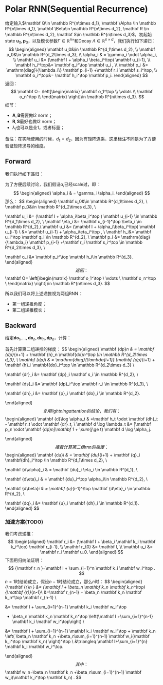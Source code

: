 # Polar RNN(Sequential Recurrence)

给定输入$\mathbf Q\in \mathbb R^{n\times d_1}, \mathbf \Alpha \in \mathbb R^{n\times d_1}, \mathbf \Beta\in \mathbb R^{n\times d_2}, \mathbf R \in \mathbb R^{n\times d_2}, \mathbf S\in \mathbb R^{n\times d_3}$，初起始state $\mathbf u_0, \mathbf p_0$，以及模长参数$\Gamma \in \mathbb R^{n\times }$和Decay $\Lambda\in \mathbb R^{n\times d}$，我们执行如下递归：
$$
\begin{aligned}
\mathbf u_0&\in \mathbb R^{d_1\times d_2}, \\
\mathbf p_0&\in \mathbb R^{d_2\times d_3}, \\
\alpha_i & = \gamma_i \odot \alpha_i,   \\
\mathbf u_i &= (\mathbf I + \alpha_i \beta_i^\top) \mathbf u_{i-1}, \\
\mathbf h_i^\top&= \mathbf q_i^\top \mathbf u_i , \\
\mathbf p_i &= \mathrm{diag}\{\lambda_i\} \mathbf p_{i-1} +\mathbf r_i \mathbf s_i^\top, \\
\mathbf o_i^\top&= \mathbf h_i^\top   \mathbf p_i.
\end{aligned}
$$
返回：
$$
\mathbf O= \left[\begin{matrix}
\mathbf o_1^\top  \\
\vdots \\
\mathbf o_n^\top  \\
\end{matrix} \right]\in \mathbb R^{n\times d_3}.
$$
细节：

- $\mathbf A, \mathbf B$需要做l2 norm；
- $\mathbf R, \mathbf S$最好也做l2 norm；
- $\lambda_i$也可以是全$1$，或者标量；

备注：在实际使用的时候，$d_1=d_2$，因为有矩阵连乘，这里标注不同是为了方便验证矩阵求导的维度。



## Forward

我们执行如下递归：

为了方便后续讨论，我们假设$\alpha_i$已经scale过，即：
$$
\begin{aligned}
\alpha_i & = \gamma_i \alpha_i.
\end{aligned}
$$
那么：
$$
\begin{aligned}
\mathbf u_0&\in \mathbb R^{d_1\times d_2}, \\
\mathbf p_0&\in \mathbb R^{d_2\times d_3}, \\

\mathbf u_i &= (\mathbf I + \alpha_i\beta_i^\top  ) \mathbf u_{i-1} \in \mathbb R^{d_1\times d_2}, \\
\mathbf \eta_i &=   \mathbf u_{i-1}^\top \beta_i \in \mathbb R^{d_2},\\
\mathbf u_i &= (\mathbf I + \alpha_i\beta_i^\top) \mathbf u_{i-1} \\
&= \mathbf u_{i-1} + \alpha_i\eta_i^\top , \\
\mathbf h_i&=  \mathbf u_i^\top \mathbf q_i \in \mathbb R^{d_2},  \\
\mathbf p_i &= \mathrm{diag}\{\lambda_i\} \mathbf p_{i-1} +\mathbf r_i \mathbf s_i^\top \in \mathbb R^{d_2\times d_3}, \\

\mathbf o_i &= \mathbf p_i^\top \mathbf h_i\in \mathbb R^{d_3}.
\end{aligned}
$$
返回：
$$
\mathbf O= \left[\begin{matrix}
\mathbf o_1^\top  \\
\vdots \\
\mathbf o_n^\top  \\
\end{matrix} \right]\in \mathbb R^{n\times d_3}.
$$

所以我们可以将上述递推视为两组RNN：

- 第一组递推角度；
- 第二组递推模长；





## Backward

给定$\mathbf {do}_1,\ldots, \mathbf {do}_n, \mathbf {du}_n, \mathbf {dp}_n$，计算：

首先计算第二组递推的梯度：
$$
\begin{aligned}
\mathbf {dp}_n & = \mathbf {dp}_{n+1}  +  \mathbf {h}_n \mathbf{do}_n^\top \in \mathbb R^{d_2\times d_3},   \\
\mathbf {dp}_i & = \mathrm{diag}\{\lambda_{i+1}\} \mathbf {dp}_{i+1}  +  \mathbf {h}_i \mathbf{do}_i^\top    \in \mathbb R^{d_2\times d_3} \\

\mathbf {dr}_i &= \mathbf {dp}_i \mathbf s_i \in \mathbb R^{d_2}, \\

\mathbf {ds}_i &= \mathbf {dp}_i^\top \mathbf r_i \in \mathbb R^{d_3}, \\

\mathbf {dh}_i &=   \mathbf {p}_i \mathbf {do}_i \in \mathbb R^{d_2}.

\end{aligned}
$$
复用lightning attention的结论，我们有：
$$
\begin{aligned}
\mathbf {d}\log \alpha_t
& =\mathbf h_t \odot  \mathbf {dh}_t -  \mathbf r_t \odot  \mathbf {dr}_t,  \\
\mathbf d \log \lambda_t
&= [\mathbf p_n \odot \mathbf {dp}_n]\mathbf 1 + \sum_{j\ge t} \mathbf d \log \alpha_j.

\end{aligned}
$$
接着计算第二组rnn的梯度：
$$
\begin{aligned}
\mathbf {du}_i
& = \mathbf {du}_{i+1}  +  \mathbf {q}_i \mathbf{dh}_i^\top  \in \mathbb R^{d_1\times d_2},  \\

\mathbf {d\alpha}_i
& = \mathbf {du}_i  \eta_i \in \mathbb R^{d_1},  \\

\mathbf {d\eta}_i
& = \mathbf {du}_i^\top  \alpha_i\in \mathbb R^{d_2},  \\

\mathbf {d\beta}_i
& = \mathbf {u}_{i-1}^\top \mathbf {d\eta}_i \in \mathbb R^{d_2}, \\

\mathbf {dq}_i &=   \mathbf {u}_i \mathbf {dh}_i  \in \mathbb R^{d_1}.
\end{aligned}
$$


### 加速方案(TODO)

我们考虑递推：
$$
\begin{aligned}
\mathbf r_i &= (\mathbf I + \beta_i \mathbf k_i \mathbf k_i^\top) \mathbf  r_{i-1},  \\
\mathbf  r_{0} &= \mathbf I, \\
\mathbf u_i &= \mathbf r_i  \mathbf u_0.
\end{aligned}
$$
下面用归纳法证明：
$$
{\mathbf r_n }=\mathbf I + \sum_{i=1}^n \mathbf k_i \mathbf w_i^\top .
$$
$n=1$时结论成立，假设$n-1$时结论成立，那么$n$时：
$$
\begin{aligned}
{\mathbf {r}_n }
&=  (\mathbf I + \beta_n \mathbf k_n \mathbf k_n^\top) {\mathbf {r}}_{n-1}\\
&=\mathbf r_{n-1} +  \beta_n \mathbf k_n \mathbf k_n^\top \mathbf r_{n-1} \\

&= \mathbf I + \sum_{i=1}^{n-1} \mathbf k_i \mathbf w_i^\top
+ \beta_n \mathbf k_n \mathbf k_n^\top
\left(\mathbf I +\sum_{i=1}^{n-1} \mathbf k_i \mathbf w_i^\top\right) \\

&=  \mathbf I + \sum_{i=1}^{n-1} \mathbf k_i \mathbf w_i^\top + \mathbf k_n \left(
\beta_n \mathbf k_n  +\beta_n\sum_{i=1}^{n-1} \mathbf w_i(\mathbf k_i^\top \mathbf k_n)
\right)^\top \\
&\triangleq \mathbf I+\sum_{i=1}^{n} \mathbf k_i \mathbf w_i^\top.

\end{aligned}
$$
其中：
$$
\mathbf w_n=\beta_n \mathbf k_n  +\beta_n\sum_{i=1}^{n-1} \mathbf w_i(\mathbf k_i^\top \mathbf k_n) .
$$

